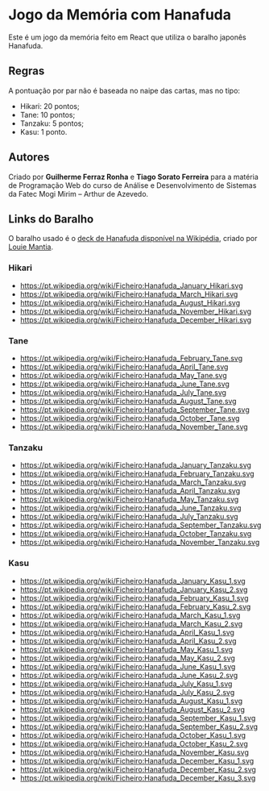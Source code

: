 # Jogo da Memória com Hanafuda

Este é um jogo da memória feito em React que utiliza o baralho japonês Hanafuda.

## Regras

A pontuação por par não é baseada no naipe das cartas, mas no tipo:

- Hikari: 20 pontos;
- Tane: 10 pontos;
- Tanzaku: 5 pontos;
- Kasu: 1 ponto.

## Autores

Criado por **Guilherme Ferraz Ronha** e **Tiago Sorato Ferreira** para a matéria
de Programação Web do curso de Análise e Desenvolvimento de Sistemas da Fatec
Mogi Mirim – Arthur de Azevedo.

## Links do Baralho

O baralho usado é o [deck de Hanafuda disponível na Wikipédia](https://en.wikipedia.org/wiki/Hanafuda),
criado por [Louie Mantia](https://lmnt.me/).

### Hikari

* https://pt.wikipedia.org/wiki/Ficheiro:Hanafuda_January_Hikari.svg
* https://pt.wikipedia.org/wiki/Ficheiro:Hanafuda_March_Hikari.svg
* https://pt.wikipedia.org/wiki/Ficheiro:Hanafuda_August_Hikari.svg
* https://pt.wikipedia.org/wiki/Ficheiro:Hanafuda_November_Hikari.svg
* https://pt.wikipedia.org/wiki/Ficheiro:Hanafuda_December_Hikari.svg

### Tane

* https://pt.wikipedia.org/wiki/Ficheiro:Hanafuda_February_Tane.svg
* https://pt.wikipedia.org/wiki/Ficheiro:Hanafuda_April_Tane.svg
* https://pt.wikipedia.org/wiki/Ficheiro:Hanafuda_May_Tane.svg
* https://pt.wikipedia.org/wiki/Ficheiro:Hanafuda_June_Tane.svg
* https://pt.wikipedia.org/wiki/Ficheiro:Hanafuda_July_Tane.svg
* https://pt.wikipedia.org/wiki/Ficheiro:Hanafuda_August_Tane.svg
* https://pt.wikipedia.org/wiki/Ficheiro:Hanafuda_September_Tane.svg
* https://pt.wikipedia.org/wiki/Ficheiro:Hanafuda_October_Tane.svg
* https://pt.wikipedia.org/wiki/Ficheiro:Hanafuda_November_Tane.svg

### Tanzaku

* https://pt.wikipedia.org/wiki/Ficheiro:Hanafuda_January_Tanzaku.svg
* https://pt.wikipedia.org/wiki/Ficheiro:Hanafuda_February_Tanzaku.svg
* https://pt.wikipedia.org/wiki/Ficheiro:Hanafuda_March_Tanzaku.svg
* https://pt.wikipedia.org/wiki/Ficheiro:Hanafuda_April_Tanzaku.svg
* https://pt.wikipedia.org/wiki/Ficheiro:Hanafuda_May_Tanzaku.svg
* https://pt.wikipedia.org/wiki/Ficheiro:Hanafuda_June_Tanzaku.svg
* https://pt.wikipedia.org/wiki/Ficheiro:Hanafuda_July_Tanzaku.svg
* https://pt.wikipedia.org/wiki/Ficheiro:Hanafuda_September_Tanzaku.svg
* https://pt.wikipedia.org/wiki/Ficheiro:Hanafuda_October_Tanzaku.svg
* https://pt.wikipedia.org/wiki/Ficheiro:Hanafuda_November_Tanzaku.svg

### Kasu

* https://pt.wikipedia.org/wiki/Ficheiro:Hanafuda_January_Kasu_1.svg
* https://pt.wikipedia.org/wiki/Ficheiro:Hanafuda_January_Kasu_2.svg
* https://pt.wikipedia.org/wiki/Ficheiro:Hanafuda_February_Kasu_1.svg
* https://pt.wikipedia.org/wiki/Ficheiro:Hanafuda_February_Kasu_2.svg
* https://pt.wikipedia.org/wiki/Ficheiro:Hanafuda_March_Kasu_1.svg
* https://pt.wikipedia.org/wiki/Ficheiro:Hanafuda_March_Kasu_2.svg
* https://pt.wikipedia.org/wiki/Ficheiro:Hanafuda_April_Kasu_1.svg
* https://pt.wikipedia.org/wiki/Ficheiro:Hanafuda_April_Kasu_2.svg
* https://pt.wikipedia.org/wiki/Ficheiro:Hanafuda_May_Kasu_1.svg
* https://pt.wikipedia.org/wiki/Ficheiro:Hanafuda_May_Kasu_2.svg
* https://pt.wikipedia.org/wiki/Ficheiro:Hanafuda_June_Kasu_1.svg
* https://pt.wikipedia.org/wiki/Ficheiro:Hanafuda_June_Kasu_2.svg
* https://pt.wikipedia.org/wiki/Ficheiro:Hanafuda_July_Kasu_1.svg
* https://pt.wikipedia.org/wiki/Ficheiro:Hanafuda_July_Kasu_2.svg
* https://pt.wikipedia.org/wiki/Ficheiro:Hanafuda_August_Kasu_1.svg
* https://pt.wikipedia.org/wiki/Ficheiro:Hanafuda_August_Kasu_2.svg
* https://pt.wikipedia.org/wiki/Ficheiro:Hanafuda_September_Kasu_1.svg
* https://pt.wikipedia.org/wiki/Ficheiro:Hanafuda_September_Kasu_2.svg
* https://pt.wikipedia.org/wiki/Ficheiro:Hanafuda_October_Kasu_1.svg
* https://pt.wikipedia.org/wiki/Ficheiro:Hanafuda_October_Kasu_2.svg
* https://pt.wikipedia.org/wiki/Ficheiro:Hanafuda_November_Kasu.svg
* https://pt.wikipedia.org/wiki/Ficheiro:Hanafuda_December_Kasu_1.svg
* https://pt.wikipedia.org/wiki/Ficheiro:Hanafuda_December_Kasu_2.svg
* https://pt.wikipedia.org/wiki/Ficheiro:Hanafuda_December_Kasu_3.svg